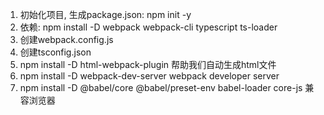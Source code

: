 1. 初始化项目, 生成package.json: npm init -y
2. 依赖: npm install -D webpack webpack-cli typescript ts-loader
3. 创建webpack.config.js
4. 创建tsconfig.json
5. npm install -D html-webpack-plugin
    帮助我们自动生成html文件
6. npm install -D webpack-dev-server
    webpack developer server
7. npm install -D @babel/core @babel/preset-env babel-loader core-js
    兼容浏览器
